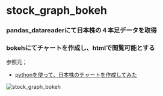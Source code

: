 # stock_graph_bokeh

### pandas_datareaderにて日本株の４本足データを取得  
### bokehにてチャートを作成し、htmlで閲覧可能とする


参照元；

- [pythonを使って、日本株のチャートを作成してみた](https://www.geekfeed.co.jp/geekblog/python_candlestick)



![stock_graph_bokeh](https://stock_graph_bokeh.png "stock_graph_bokeh")
